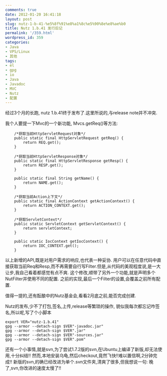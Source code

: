 ```yaml
---
comments: true
date: 2012-01-20 16:41:18
layout: post
slug: nutz-1-b-41-%e5%8f%91%e8%a1%8c%e5%90%8e%e8%ae%b0
title: Nutz 1.b.41 发行后记
permalink: '/359.html'
wordpress_id: 359
categories:
- Java
- VPS/Linux
- 其他
tags:
- el
- gpg
- io
- Java
- Javadoc
- MVC
- Nutz
- 配置
---
```


经过3个月的长跑, nutz 1.b.41终于发布了.这里所说的,与release note并不冲突.

我个人要提一下Mvc的一个新功能, Mvcs.getReq()等方法:

    
    
        /*获取当前HttpServletRequest对象*/
    	public static final HttpServletRequest getReq() {
    		return REQ.get();
    	}
    
        /*获取当前HttpServletResponse对象*/
    	public static final HttpServletResponse getResp() {
    		return RESP.get();
    	}
    
    	public static final String getName() {
    		return NAME.get();
    	}
           
        /*获取当前Action上下文*/
    	public static final ActionContext getActionContext() {
    		return ACTION_CONTEXT.get();
    	}
    
        /*获取ServletContext*/
    	public static ServletContext getServletContext() {
    		return servletContext;
    	}
    	
    	public static IocContext getIocContext() {
    		return IOC_CONTEXT.get();
    	}
    


以上新增的API,既是对用户需求的响应,也代表一种妥协.
用户可以在任意代码中直接获取当前Req和Resp,而不再需要自行写Filter.但是,从代码的美观程度说,是一大让步,我自己看着都感觉有点不爽.
这个修改,顺带了另外一个功能,就是声明多个NutFilter并使用不同的配置. 之前的实现,最后一个Filter的设置,会覆盖之前所有配置.

值得一提的,还有酝酿中的Nutz基金会,看看2月底之前,能否完成创建.

Nutz的发布,少不了打包,签名,上传,release等繁琐的操作, 貌似我每次都忘记咋签名,所以呢,写了个小脚本

    
    
    export VER="nutz-1.b.41"
    gpg --armor --detach-sign $VER"-javadoc.jar"
    gpg --armor --detach-sign $VER".jar"
    gpg --armor --detach-sign $VER"-sources.jar"
    gpg --armor --detach-sign $VER".pom"
    



还有一个小事情,就是svn,为了尝试1.7.2版的svn,在Ubuntu上编译了新版,却无法使用,十分纠结!!
然而,本地安装乌龟,然后checkout,竟然飞快!!难以置信啊,2分钟完成!! 新版的svn,的确已经改进为单个.svn文件夹,清爽了很多,但我想说一句: 晚了,svn,你改进的速度太慢了!!
